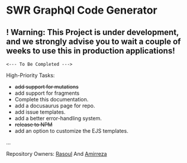 # SWR GraphQl Code Generator

## ! Warning: This Project is **under development**, and we strongly advise you to wait a couple of weeks to use this in **production applications**!

    <--- To Be Completed --->

High-Priority Tasks:

- ~~add support for mutations~~
- add support for fragments
- Complete this documentation.
- add a docusaurus page for repo.
- add issue templates.
- add a better error-handling system.
- ~~release to NPM~~
- add an option to customize the EJS templates.

...

Repository Owners:
[Rasoul](https://github.com/rasoulm777) And [Amirreza](https://github.com/amirrezaDev1378)
